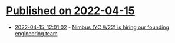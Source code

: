 # [Published on 2022-04-15](index.md)

* [2022-04-15, 12:01:02](https://news.ycombinator.com/item?id=31039184) - [Nimbus (YC W22) is hiring our founding engineering team](https://news.ycombinator.com/item?id=31039184)
